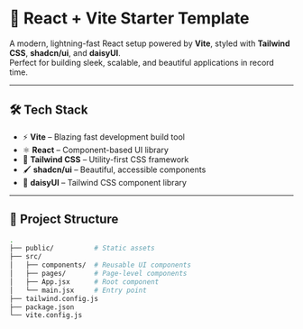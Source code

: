 # 🚀 React + Vite Starter Template  

A modern, lightning-fast React setup powered by **Vite**, styled with **Tailwind CSS**, **shadcn/ui**, and **daisyUI**.  
Perfect for building sleek, scalable, and beautiful applications in record time.  

---

## 🛠 Tech Stack

- ⚡ **Vite** – Blazing fast development build tool
- ⚛ **React** – Component-based UI library
- 🎨 **Tailwind CSS** – Utility-first CSS framework
- 🖌 **shadcn/ui** – Beautiful, accessible components
- 🌸 **daisyUI** – Tailwind CSS component library

---

## 📂 Project Structure
```bash
.
├── public/          # Static assets
├── src/             
│   ├── components/  # Reusable UI components
│   ├── pages/       # Page-level components
│   ├── App.jsx      # Root component
│   └── main.jsx     # Entry point
├── tailwind.config.js
├── package.json
└── vite.config.js
